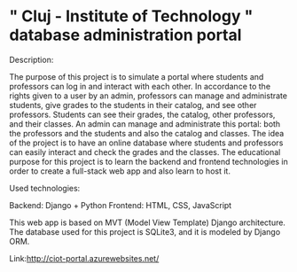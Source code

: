 # " Cluj - Institute of Technology " database administration portal

Description:

The purpose of this project is to simulate a portal
where students and professors can log in and interact with each other. In accordance to the rights given to a user by an admin, professors can manage and administrate students, give grades to the students  in their catalog, and see other professors.
Students can see their grades, the catalog, other professors, and  their classes.
An admin can manage and administrate this portal: both the professors and the students and also the catalog and classes.
The idea  of the project is to have an online database where students and professors can easily interact and check the grades and the classes. 
The educational purpose for this project is to learn the backend and frontend technologies in order to create a 
full-stack web app and also learn to host it.

Used technologies:
 
Backend: Django + Python
Frontend: HTML, CSS, JavaScript

This web app is based on MVT (Model View Template) Django architecture.
The database used for this project is SQLite3, and it is modeled by Django ORM.

Link:http://ciot-portal.azurewebsites.net/